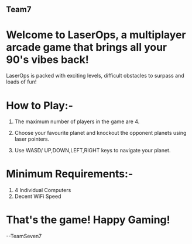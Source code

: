 ## Team7
# Welcome to LaserOps, a multiplayer arcade game that brings all your 90's vibes back!
LaserOps is packed with exciting levels, difficult obstacles to surpass and loads of fun!

# How to Play:-
  1. The maximum number of players in the game are 4.
  
  2. Choose your favourite planet and knockout the opponent planets using laser pointers.
  
  3. Use WASD/ UP,DOWN,LEFT,RIGHT keys to navigate your planet.
  
# Minimum Requirements:-
  1. 4 Individual Computers
  2. Decent WiFi Speed
  
# That's the game! Happy Gaming!
  
 
--TeamSeven7
